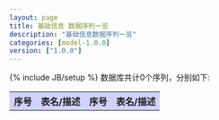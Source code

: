 ```yaml
---
layout: page
title: 基础信息 数据序列一览
description: "基础信息数据序列一览"
categories: [model-1.0.0]
version: ["1.0.0"]
---
```

{% include JB/setup %}
数据库共计0个序列，分别如下:

<table class="table table-bordered table-striped table-condensed">
  <tr>
    <th style="background-color:#D0D3FF">序号</th>
    <th style="background-color:#D0D3FF">表名/描述</th>
    <th style="background-color:#D0D3FF">序号</th>
    <th style="background-color:#D0D3FF">表名/描述</th>
  </tr>
</table>